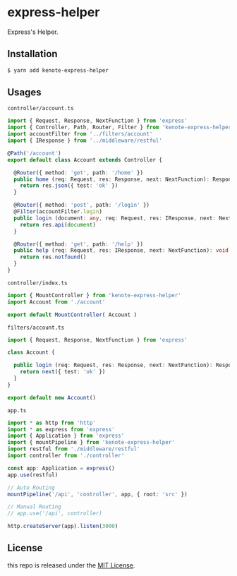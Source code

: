 # express-helper
Express's Helper.

## Installation

```bash
$ yarn add kenote-express-helper
```

## Usages

`controller/account.ts`

```ts
import { Request, Response, NextFunction } from 'express'
import { Controller, Path, Router, Filter } from 'kenote-express-helper'
import accountFilter from '../filters/account'
import { IResponse } from '../middleware/restful'

@Path('/account')
export default class Account extends Controller {

  @Router({ method: 'get', path: '/home' })
  public home (req: Request, res: Response, next: NextFunction): Response {
    return res.json({ test: 'ok' })
  }

  @Router({ method: 'post', path: '/login' })
  @Filter(accountFilter.login)
  public login (document: any, req: Request, res: IResponse, next: NextFunction): Response {
    return res.api(document)
  }

  @Router({ method: 'get', path: '/help' })
  public help (req: Request, res: IResponse, next: NextFunction): void {
    return res.notfound()
  }
}
```

`controller/index.ts`

```ts
import { MountController } from 'kenote-express-helper'
import Account from './account'

export default MountController( Account )
```

`filters/account.ts`

```ts
import { Request, Response, NextFunction } from 'express'

class Account {

  public login (req: Request, res: Response, next: NextFunction): Response | void {
    return next({ test: 'ok' })
  }
}

export default new Account()
```

`app.ts`

```ts
import * as http from 'http'
import * as express from 'express'
import { Application } from 'express'
import { mountPipeline } from 'kenote-express-helper'
import restful from './middleware/restful'
import controller from './controller'

const app: Application = express()
app.use(restful)

// Auto Routing
mountPipeline('/api', 'controller', app, { root: 'src' })

// Manual Routing
// app.use('/api', controller)

http.createServer(app).listen(3000)
```

## License

this repo is released under the [MIT License](https://github.com/kenote/express-helper/blob/master/LICENSE).